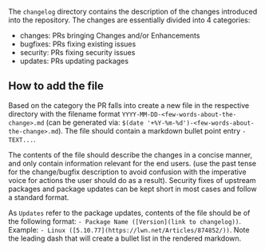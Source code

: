 The `changelog` directory contains the description of the changes introduced
into the repository.  The changes are essentially divided into 4 categories:
- changes: PRs bringing Changes and/or Enhancements
- bugfixes: PRs fixing existing issues
- security: PRs fixing security issues
- updates: PRs updating packages

## How to add the file

Based on the category the PR falls into create a new file in the respective
directory with the filename format `YYYY-MM-DD-<few-words-about-the-change>.md`
(can be generated via: `$(date '+%Y-%m-%d')-<few-words-about-the-change>.md`).
The file should contain a markdown bullet point entry `- TEXT...`.

The contents of the file should describe the changes in a concise manner,
and only contain information relevant for the end users.
(use the past tense for the change/bugfix description to avoid confusion with
the imperative voice for actions the user should do as a result). Security
fixes of upstream packages and package updates can be kept short in most cases
and follow a standard format.

As `Updates` refer to the package updates, contents of the file should be of
the following format: `- Package Name ([Version](link to changelog))`. Example:
`- Linux ([5.10.77](https://lwn.net/Articles/874852/))`. Note the leading dash
that will create a bullet list in the rendered markdown.
